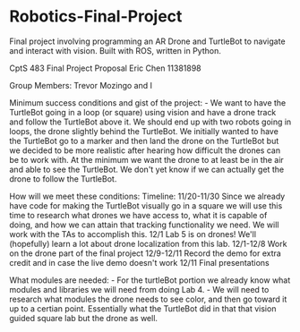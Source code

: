 # Robotics-Final-Project
Final project involving programming an AR Drone and TurtleBot to navigate and interact with vision. Built with ROS, written in Python.

CptS 483 Final Project Proposal
Eric Chen 11381898

Group Members: Trevor Mozingo and I

Minimum success conditions and gist of the project: 
	- We want to have the TurtleBot going in a loop (or square) using vision and have a drone track and follow the TurtleBot above it. We should end up with two robots going in loops, the drone slightly behind the TurtleBot. We initially wanted to have the TurtleBot go to a marker and then land the drone on the TurtleBot but we decided to be more realistic after hearing how difficult the drones can be to work with. At the minimum we want the drone to at least be in the air and able to see the TurtleBot. We don't yet know if we can actually get the drone to follow the TurtleBot. 

How will we meet these conditions:
	Timeline:
	11/20-11/30 Since we already have code for making the TurtleBot visually go in a square we will use this time to research what drones we have access to, what it is capable of doing, and how we can attain that tracking functionality we need. We will work with the TAs to accomplish this.
	12/1 Lab 5 is on drones! We'll (hopefully) learn a lot about drone localization from this lab.
	12/1-12/8 Work on the drone part of the final project
	12/9-12/11 Record the demo for extra credit and in case the live demo doesn't work
	12/11 Final presentations

What modules are needed:
	- For the turtleBot portion we already know what modules and libraries we will need from doing Lab 4.
	- We will need to research what modules the drone needs to see color, and then go toward it up to a certian point. Essentially what the TurtleBot did in that that vision guided square lab but the drone as well.  
